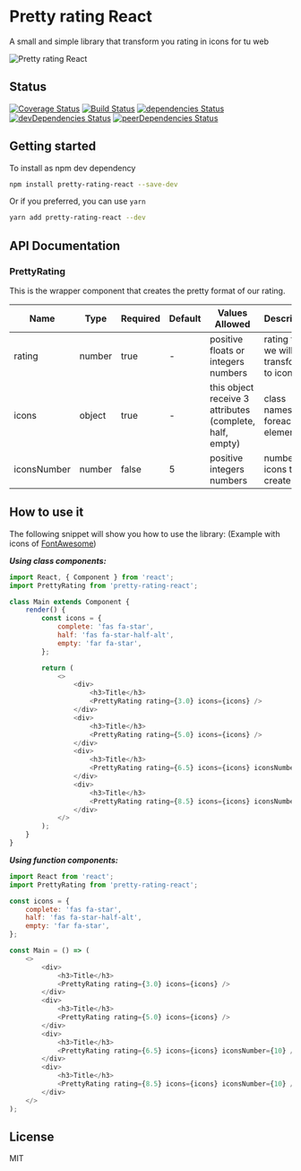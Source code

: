 # Pretty rating React

A small and simple library that transform you rating in icons for tu web

![Pretty rating React](https://imgur.com/U0WgQID.png 'How to see pretty-rating-react')

## Status

[![Coverage Status](https://coveralls.io/repos/github/Proskynete/pretty-rating-react/badge.svg?branch=master)](https://coveralls.io/github/Proskynete/pretty-rating-react?branch=master) [![Build Status](https://travis-ci.org/Proskynete/pretty-rating-react.svg?branch=master)](https://travis-ci.org/Proskynete/pretty-rating-react) [![dependencies Status](https://david-dm.org/proskynete/pretty-rating-react/status.svg)](https://david-dm.org/proskynete/pretty-rating-react) [![devDependencies Status](https://david-dm.org/proskynete/pretty-rating-react/dev-status.svg)](https://david-dm.org/proskynete/pretty-rating-react?type=dev) [![peerDependencies Status](https://david-dm.org/proskynete/pretty-rating-react/peer-status.svg)](https://david-dm.org/proskynete/pretty-rating-react?type=peer)

## Getting started

To install as npm dev dependency

```sh
npm install pretty-rating-react --save-dev
```

Or if you preferred, you can use `yarn`

```sh
yarn add pretty-rating-react --dev
```

## API Documentation

### PrettyRating

This is the wrapper component that creates the pretty format of our rating.

| Name        | Type   | Required | Default | Values Allowed                                           | Description                            |
| ----------- | ------ | -------- | ------- | -------------------------------------------------------- | -------------------------------------- |
| rating      | number | true     | -       | positive floats or integers numbers                      | rating that we will transform to icons |
| icons       | object | true     | -       | this object receive 3 attributes (complete, half, empty) | class names foreach elements           |
| iconsNumber | number | false    | 5       | positive integers numbers                                | number of icons to create              |

## How to use it

The following snippet will show you how to use the library: (Example with icons of [FontAwesome](https://fontawesome.com/))

**_Using class components:_**

```js
import React, { Component } from 'react';
import PrettyRating from 'pretty-rating-react';

class Main extends Component {
	render() {
		const icons = {
			complete: 'fas fa-star',
			half: 'fas fa-star-half-alt',
			empty: 'far fa-star',
		};

		return (
			<>
				<div>
					<h3>Title</h3>
					<PrettyRating rating={3.0} icons={icons} />
				</div>
				<div>
					<h3>Title</h3>
					<PrettyRating rating={5.0} icons={icons} />
				</div>
				<div>
					<h3>Title</h3>
					<PrettyRating rating={6.5} icons={icons} iconsNumber={10} />
				</div>
				<div>
					<h3>Title</h3>
					<PrettyRating rating={8.5} icons={icons} iconsNumber={10} />
				</div>
			</>
		);
	}
}
```

**_Using function components:_**

```js
import React from 'react';
import PrettyRating from 'pretty-rating-react';

const icons = {
	complete: 'fas fa-star',
	half: 'fas fa-star-half-alt',
	empty: 'far fa-star',
};

const Main = () => (
	<>
		<div>
			<h3>Title</h3>
			<PrettyRating rating={3.0} icons={icons} />
		</div>
		<div>
			<h3>Title</h3>
			<PrettyRating rating={5.0} icons={icons} />
		</div>
		<div>
			<h3>Title</h3>
			<PrettyRating rating={6.5} icons={icons} iconsNumber={10} />
		</div>
		<div>
			<h3>Title</h3>
			<PrettyRating rating={8.5} icons={icons} iconsNumber={10} />
		</div>
	</>
);
```

## License

MIT
